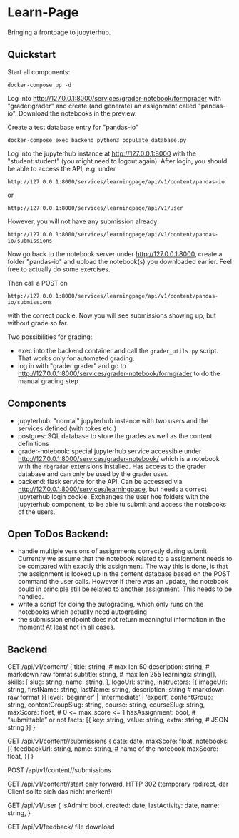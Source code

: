 # Learn-Page

Bringing a frontpage to jupyterhub.

## Quickstart

Start all components:

    docker-compose up -d

Log into http://127.0.0.1:8000/services/grader-notebook/formgrader with "grader:grader" and create (and generate) an assignment
called "pandas-io".
Download the notebooks in the preview.

Create a test database entry for "pandas-io"

    docker-compose exec backend python3 populate_database.py

Log into the jupyterhub instance at http://127.0.0.1:8000 with the "student:student"
(you might need to logout again).
After login, you should be able to access the API, e.g. under

    http://127.0.0.1:8000/services/learningpage/api/v1/content/pandas-io

or

    http://127.0.0.1:8000/services/learningpage/api/v1/user

However, you will not have any submission already:

    http://127.0.0.1:8000/services/learningpage/api/v1/content/pandas-io/submissions

Now go back to the notebook server under http://127.0.0.1:8000, create a folder "pandas-io" and
upload the notebook(s) you downloaded earlier.
Feel free to actually do some exercises.

Then call a POST on

    http://127.0.0.1:8000/services/learningpage/api/v1/content/pandas-io/submissions

with the correct cookie.
Now you will see submissions showing up, but without grade so far.

Two possibilities for grading:
* exec into the backend container and call the `grader_utils.py` script. That works only for automated grading.
* log in with "grader:grader" and go to http://127.0.0.1:8000/services/grader-notebook/formgrader to do the manual grading step

## Components

* jupyterhub: "normal" jupyterhub instance with two users and the services defined (with tokes etc.)
* postgres: SQL database to store the grades as well as the content definitions
* grader-notebook: special jupyterhub service accessible under http://127.0.0.1:8000/services/grader-notebook/ which is a notebook
  with the `nbgrader` extensions installed. Has access to the grader database and can only be used by the grader user.
* backend: flask service for the API. Can be accessed via http://127.0.0.1:8000/services/learningpage, but needs a
  correct jupyterhub login cookie. Exchanges the user hoe folders with the jupyterhub component,
  to be able tu submit and access the notebooks of the users.

## Open ToDos Backend:
* handle multiple versions of assignments correctly during submit
  Currently we assume that the notebook related to a assignment needs to be compared with exactly this
  assignment. The way this is done, is that the assignment is looked up in the content database
  based on the POST command the user calls.
  However if there was an update, the notebook could in principle still be related to another assignment.
  This needs to be handled.
* write a script for doing the autograding, which only runs on the notebooks which actually need autograding
* the submission endpoint does not return meaningful information in the moment!
  At least not in all cases.

## Backend

GET /api/v1/content/<ID>
{
    title: string,        # max len 50
    description: string,  # markdown raw format
    subtitle: string,     # max len 255
    learnings: string[],
    skills: [
        slug: string,
        name: string,
    ],
    logoUrl: string,
    instructors: [{
            imageUrl: string,
            firstName: string,
            lastName: string,
            description: string  # markdown raw format
    }]
    level: ‘beginner’ | ‘intermediate’ | ‘expert’,
    contentGroup: string,
    contentGroupSlug: string,
    course: string,
    courseSlug: string,
    maxScore: float,  # 0 <= max_score <= 1
    hasAssignment: bool, # “submittable” or not
    facts: [{
        key: string,
        value: string,
        extra: string,   # JSON string
    }]
}


GET /api/v1/content/<ID>/submissions
{
    date: date,
    maxScore: float,
    notebooks: [{
        feedbackUrl: string,
        name: string, # name of the notebook
        maxScore: float,
    }]
}


POST /api/v1/content/<ID>/submissions

GET /api/v1/content/<ID>/start
	only forward, HTTP 302 (temporary redirect, der Client sollte sich das nicht merken!)

GET /api/v1/user
{
    isAdmin: bool,
    created: date,
    lastActivity: date,
    name: string,
}


GET /api/v1/feedback/<ID>
	file download
